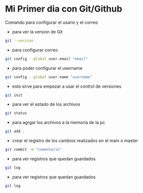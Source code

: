# Mi Primer dia con Git/Github

Comando para configurar el usario y el correo
* para ver la version de Git

``` bash
git --version
```

* para configurar correo

``` bash
git config --global user.email "email"
```

* para poder configurar el username

``` bash
git config --global user.name "username"
```
* esto  sirve para empezar a usar el control de versiones
``` bash
git init
```
* para ver el estado de los archivos
``` bash
git status
```

* para agrgar los archivos a la memoria de la pc
``` bash
git add .
```

* crear el registro de los cambios realizados en el main o master
``` bash
git commit -m "comentario"
```

* para ver registros que quedan guardados
``` bash
git log
```

* para ver registros que quedan guardados
``` bash
git log
```
